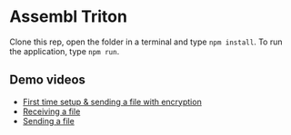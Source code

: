 # Assembl Triton

Clone this rep, open the folder in a terminal and type `npm install`. To run the application, type `npm run`.

## Demo videos

- [First time setup & sending a file with encryption](https://www.youtube.com/watch?v=zSA_lrknI0Y)
- [Receiving a file](https://www.youtube.com/watch?v=urD9jmKoHVE)
- [Sending a file](https://www.youtube.com/watch?v=_TXzQ0l9Gs8)
